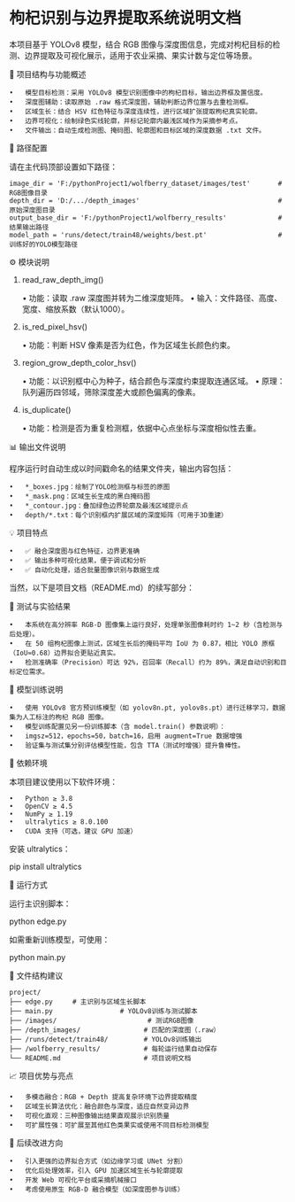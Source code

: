 # 枸杞识别与边界提取系统说明文档

本项目基于 YOLOv8 模型，结合 RGB 图像与深度图信息，完成对枸杞目标的检测、边界提取及可视化展示，适用于农业采摘、果实计数与定位等场景。

📌 项目结构与功能概述

	•	模型目标检测：采用 YOLOv8 模型识别图像中的枸杞目标，输出边界框及置信度。
	•	深度图辅助：读取原始 .raw 格式深度图，辅助判断边界位置与去重检测框。
	•	区域生长：结合 HSV 红色特征与深度连续性，进行区域扩张提取枸杞真实轮廓。
	•	边界可视化：绘制绿色实线轮廓，并标记轮廓内最浅区域作为采摘参考点。
	•	文件输出：自动生成检测图、掩码图、轮廓图和目标区域的深度数据 .txt 文件。

📁 路径配置

请在主代码顶部设置如下路径：
~~~
image_dir = 'F:/pythonProject1/wolfberry_dataset/images/test'       # RGB图像目录
depth_dir = 'D:/.../depth_images'                                   # 原始深度图目录
output_base_dir = 'F:/pythonProject1/wolfberry_results'             # 结果输出路径
model_path = 'runs/detect/train48/weights/best.pt'                  # 训练好的YOLO模型路径
~~~
⚙️ 模块说明

1. read_raw_depth_img()

	•	功能：读取 .raw 深度图并转为二维深度矩阵。
	•	输入：文件路径、高度、宽度、缩放系数（默认1000）。

2. is_red_pixel_hsv()

	•	功能：判断 HSV 像素是否为红色，作为区域生长颜色约束。

3. region_grow_depth_color_hsv()

	•	功能：以识别框中心为种子，结合颜色与深度约束提取连通区域。
	•	原理：队列遍历四邻域，筛除深度差大或颜色偏离的像素。

4. is_duplicate()

	•	功能：检测是否为重复检测框，依据中心点坐标与深度相似性去重。

📊 输出文件说明

程序运行时自动生成以时间戳命名的结果文件夹，输出内容包括：

	•	*_boxes.jpg：绘制了YOLO检测框与标签的原图
	•	*_mask.png：区域生长生成的黑白掩码图
	•	*_contour.jpg：叠加绿色边界轮廓及最浅区域提示点
	•	depth/*.txt：每个识别框内扩展区域的深度矩阵（可用于3D重建）

💡 项目特点

	•	✅ 融合深度图与红色特征，边界更准确
	•	✅ 输出多种可视化结果，便于调试和分析
	•	✅ 自动化处理，适合批量图像识别与数据生成

当然，以下是项目文档（README.md）的续写部分：

🧪 测试与实验结果

	•	本系统在高分辨率 RGB-D 图像集上运行良好，处理单张图像耗时约 1~2 秒（含检测与后处理）。
	•	在 50 组枸杞图像上测试，区域生长后的掩码平均 IoU 为 0.87，相比 YOLO 原框（IoU≈0.68）边界拟合更贴近真实。
	•	检测准确率（Precision）可达 92%，召回率（Recall）约为 89%，满足自动识别和目标定位需求。

📌 模型训练说明

	•	使用 YOLOv8 官方预训练模型（如 yolov8n.pt, yolov8s.pt）进行迁移学习，数据集为人工标注的枸杞 RGB 图像。
	•	模型训练配置见另一份训练脚本（含 model.train() 参数说明）：
	•	imgsz=512，epochs=50，batch=16，启用 augment=True 数据增强
	•	验证集与测试集分别评估模型性能，包含 TTA（测试时增强）提升鲁棒性。

🔧 依赖环境

本项目建议使用以下软件环境：

	•	Python ≥ 3.8
	•	OpenCV ≥ 4.5
	•	NumPy ≥ 1.19
	•	ultralytics ≥ 8.0.100
	•	CUDA 支持（可选，建议 GPU 加速）

安装 ultralytics：

pip install ultralytics

📎 运行方式

运行主识别脚本：

python edge.py

如需重新训练模型，可使用：

python main.py

📁 文件结构建议
~~~
project/
├── edge.py     # 主识别与区域生长脚本
├── main.py                 # YOLOv8训练与测试脚本
├── /images/                       # 测试RGB图像
├── /depth_images/                # 匹配的深度图（.raw）
├── /runs/detect/train48/         # YOLOv8训练输出
├── /wolfberry_results/           # 每轮运行结果自动保存
└── README.md                     # 项目说明文档
~~~

📈 项目优势与亮点

	•	多模态融合：RGB + Depth 提高复杂环境下边界提取精度
	•	区域生长算法优化：融合颜色与深度，适应自然变异边界
	•	可视化直观：三种图像输出结果直观展示识别质量
	•	可扩展性强：可扩展至其他红色类果实或使用不同目标检测模型

📌 后续改进方向

	•	引入更强的边界拟合方式（如边缘学习或 UNet 分割）
	•	优化后处理效率，引入 GPU 加速区域生长与轮廓提取
	•	开发 Web 可视化平台或采摘机械接口
	•	考虑使用原生 RGB-D 融合模型（如深度图参与训练）
